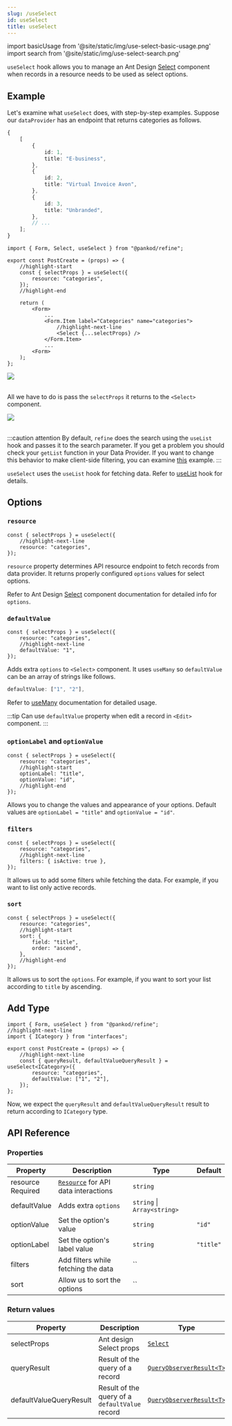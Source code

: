 ```yaml
---
slug: /useSelect
id: useSelect
title: useSelect
---
```


import basicUsage from '@site/static/img/use-select-basic-usage.png'
import search from '@site/static/img/use-select-search.png'

`useSelect` hook allows you to manage an Ant Design [Select](https://ant.design/components/select/) component when records in a resource needs to be used as select options.

## Example

Let's examine what `useSelect` does, with step-by-step examples. Suppose our `dataProvider` has an endpoint that returns categories as follows.

```ts title="https://refine-fake-rest.pankod.com/categories"
{
    [
        {
            id: 1,
            title: "E-business",
        },
        {
            id: 2,
            title: "Virtual Invoice Avon",
        },
        {
            id: 3,
            title: "Unbranded",
        },
        // ...
    ];
}
```

```tsx title="src/pages/posts/create.tsx"
import { Form, Select, useSelect } from "@pankod/refine";

export const PostCreate = (props) => {
    //highlight-start
    const { selectProps } = useSelect({
        resource: "categories",
    });
    //highlight-end

    return (
        <Form>
            ...
            <Form.Item label="Categories" name="categories">
                //highlight-next-line
                <Select {...selectProps} />
            </Form.Item>
            ...
        <Form>
    );
};
```

<div>
    <img src={basicUsage} />
</div>
<br/>

All we have to do is pass the `selectProps` it returns to the `<Select>` component.

<div>
    <img src={search} />
</div>
<br/>

:::caution attention
By default, `refine` does the search using the `useList` hook and passes it to the search parameter. If you get a problem you should check your `getList` function in your Data Provider. If you want to change this behavior to make client-side filtering, you can examine [this](https://ant.design/components/select/#components-select-demo-search-sort) example.
:::

`useSelect` uses the `useList` hook for fetching data. Refer to [useList](#) hook for details.

## Options

### `resource`

```tsx
const { selectProps } = useSelect({
    //highlight-next-line
    resource: "categories",
});
```

`resource` property determines API resource endpoint to fetch records from data provider. It returns properly configured `options` values for select options.

Refer to Ant Design [Select](https://ant.design/components/Select) component documentation for detailed info for `options`.

### `defaultValue`

```tsx
const { selectProps } = useSelect({
    resource: "categories",
    //highlight-next-line
    defaultValue: "1",
});
```

Adds extra `options` to `<Select>` component. It uses `useMany` so `defaultValue` can be an array of strings like follows.

```ts
defaultValue: ["1", "2"],
```

Refer to [useMany](#) documentation for detailed usage.

:::tip
Can use `defaultValue` property when edit a record in `<Edit>` component.
:::

### `optionLabel` and `optionValue`

```tsx
const { selectProps } = useSelect({
    resource: "categories",
    //highlight-start
    optionLabel: "title",
    optionValue: "id",
    //highlight-end
});
```

Allows you to change the values and appearance of your options. Default values are `optionLabel = "title"` and `optionValue = "id"`.

### `filters`

```tsx
const { selectProps } = useSelect({
    resource: "categories",
    //highlight-next-line
    filters: { isActive: true },
});
```

It allows us to add some filters while fetching the data. For example, if you want to list only active records.

### `sort`

```tsx
const { selectProps } = useSelect({
    resource: "categories",
    //highlight-start
    sort: {
        field: "title",
        order: "ascend",
    },
    //highlight-end
});
```

It allows us to sort the `options`. For example, if you want to sort your list according to `title` by ascending.

## Add Type

```tsx title="src/pages/posts/create.tsx"
import { Form, useSelect } from "@pankod/refine";
//highlight-next-line
import { ICategory } from "interfaces";

export const PostCreate = (props) => {
    //highlight-next-line
    const { queryResult, defaultValueQueryResult } = useSelect<ICategory>({
        resource: "categories",
        defaultValue: ["1", "2"],
    });
};
```

Now, we expect the `queryResult` and `defaultValueQueryResult` result to return according to `ICategory` type.

## API Reference

### Properties

| Property                                          | Description                               | Type                        | Default   |
| ------------------------------------------------- | ----------------------------------------- | --------------------------- | --------- |
| resource <div className="required">Required</div> | [`Resource`](#) for API data interactions | `string`                    |           |
| defaultValue                                      | Adds extra `options`                      | `string` \| `Array<string>` |           |
| optionValue                                       | Set the option's value                    | `string`                    | `"id"`    |
| optionLabel                                       | Set the option's label value              | `string`                    | `"title"` |
| filters                                           | Add filters while fetching the data       | ``                          |           |
| sort                                              | Allow us to sort the options              | ``                          |           |

### Return values

| Property                | Description                                    | Type                                                                            |
| ----------------------- | ---------------------------------------------- | ------------------------------------------------------------------------------- |
| selectProps             | Ant design Select props                        | [`Select`](https://ant.design/components/Select/#Selec)                         |
| queryResult             | Result of the query of a record                | [`QueryObserverResult<T>`](https://react-query.tanstack.com/reference/useQuery) |
| defaultValueQueryResult | Result of the query of a `defaultValue` record | [`QueryObserverResult<T>`](https://react-query.tanstack.com/reference/useQuery) |
